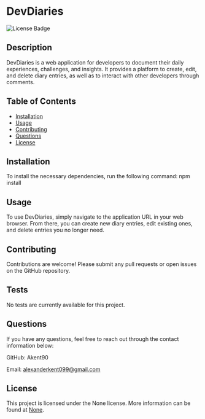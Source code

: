 # DevDiaries

![License Badge](https://img.shields.io/badge/license-None-blue.svg)

## Description

DevDiaries is a web application for developers to document their daily experiences, challenges, and insights. It provides a platform to create, edit, and delete diary entries, as well as to interact with other developers through comments.

## Table of Contents

- [Installation](#installation)
- [Usage](#usage)
- [Contributing](#contributing)
- [Questions](#questions)
- [License](#license)

## Installation

To install the necessary dependencies, run the following command: npm install

## Usage

To use DevDiaries, simply navigate to the application URL in your web browser. From there, you can create new diary entries, edit existing ones, and delete entries you no longer need.

## Contributing

Contributions are welcome! Please submit any pull requests or open issues on the GitHub repository.

## Tests

No tests are currently available for this project.

## Questions

If you have any questions, feel free to reach out through the contact information below:

GitHub: Akent90

Email: alexanderkent099@gmail.com

## License

This project is licensed under the None license. More information can be found at [None](https://opensource.org/licenses/None).
